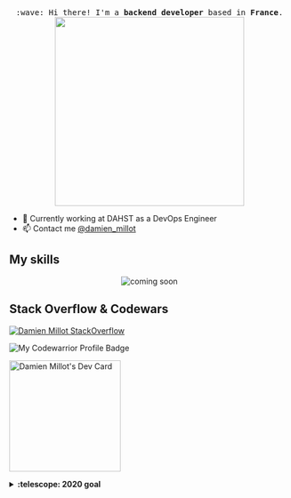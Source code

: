 <p align="center">
  <samp>
    :wave: Hi there! I'm a <b>backend developer</b> based in <b>France</b>.<br>
    <img src="https://storage.googleapis.com/gweb-uniblog-publish-prod/original_images/Dino_non-birthday_version.gif" width="340px" align="center">
  </samp>
</p>

* 💼 Currently working at DAHST as a DevOps Engineer <br/>
* 📫 Contact me [@damien_millot](https://twitter.com/damien_millot)

## My skills

<p align="center">
  <img align="center" alt="coming soon" src="" />
</p>

## Stack Overflow & Codewars

[![Damien Millot StackOverflow](https://github-readme-stackoverflow.vercel.app/?userID=13473130)](https://stackoverflow.com/users/13473130/damien-millot)

![My Codewarrior Profile Badge](https://www.codewars.com/users/dmillot/badges/large)

<a href="https://app.daily.dev/dmillot"><img src="https://api.daily.dev/devcards/7b48439ee8f0486282b9714b8e0f6f4a.png?r=jkc" width="200" alt="Damien Millot's Dev Card"/></a>

<details>
  <summary><b>:telescope: 2020 goal</b></summary>
  I want to make a portfolio and host it, and try to be more active on the Stack Overflow platform.
</details>
